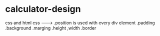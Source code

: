 # calculator-design
css and html
css --->
.position is used with every div element 
.padding 
.background
.marging
.height ,width
.border

